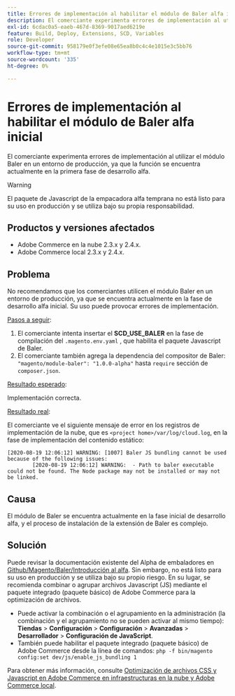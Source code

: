 ```yaml
---
title: Errores de implementación al habilitar el módulo de Baler alfa inicial
description: El comerciante experimenta errores de implementación al utilizar el módulo Baler en un entorno de producción, ya que la función se encuentra actualmente en la primera fase de desarrollo alfa.
exl-id: 6cdac0a5-eaeb-467d-8369-9017aed6219e
feature: Build, Deploy, Extensions, SCD, Variables
role: Developer
source-git-commit: 958179e0f3efe08e65ea8b0c4c4e1015e3c5bb76
workflow-type: tm+mt
source-wordcount: '335'
ht-degree: 0%

---
```


# Errores de implementación al habilitar el módulo de Baler alfa inicial

El comerciante experimenta errores de implementación al utilizar el módulo Baler en un entorno de producción, ya que la función se encuentra actualmente en la primera fase de desarrollo alfa.

>[!WARNING]
>
>El paquete de Javascript de la empacadora alfa temprana no está listo para su uso en producción y se utiliza bajo su propia responsabilidad.

## Productos y versiones afectados

* Adobe Commerce en la nube 2.3.x y 2.4.x.
* Adobe Commerce local 2.3.x y 2.4.x.

## Problema

No recomendamos que los comerciantes utilicen el módulo Baler en un entorno de producción, ya que se encuentra actualmente en la fase de desarrollo alfa inicial. Su uso puede provocar errores de implementación.

<u>Pasos a seguir</u>:

1. El comerciante intenta insertar el **SCD\_USE\_BALER** en la fase de compilación del `.magento.env.yaml` , que habilita el paquete Javascript de Baler.
1. El comerciante también agrega la dependencia del compositor de Baler: `"magento/module-baler": "1.0.0-alpha"` hasta `require` sección de `composer.json`.

<u>Resultado esperado</u>:

Implementación correcta.

<u>Resultado real</u>:

El comerciante ve el siguiente mensaje de error en los registros de implementación de la nube, que es `<project home>/var/log/cloud.log`, en la fase de implementación del contenido estático:

```
[2020-08-19 12:06:12] WARNING: [1007] Baler JS bundling cannot be used because of the following issues:
        [2020-08-19 12:06:12] WARNING:  - Path to baler executable could not be found. The Node package may not be installed or may not be linked.
```

## Causa

El módulo de Baler se encuentra actualmente en la fase inicial de desarrollo alfa, y el proceso de instalación de la extensión de Baler es complejo.

## Solución

Puede revisar la documentación existente del Alpha de embaladores en [Github/Magento/Baler/Introducción al alfa](https://github.com/magento/baler/blob/master/docs/ALPHA.md). Sin embargo, no está listo para su uso en producción y se utiliza bajo su propio riesgo. En su lugar, se recomienda combinar o agrupar archivos Javascript (JS) mediante el paquete integrado (paquete básico) de Adobe Commerce para la optimización de archivos.

* Puede activar la combinación o el agrupamiento en la administración (la combinación y el agrupamiento no se pueden activar al mismo tiempo): **Tiendas** > **Configuración** > **Configuración** > **Avanzadas** > **Desarrollador** > **Configuración de JavaScript**.
* También puede habilitar el paquete integrado (paquete básico) de Adobe Commerce desde la línea de comandos: `php -f bin/magento config:set dev/js/enable_js_bundling 1`

Para obtener más información, consulte [Optimización de archivos CSS y Javascript en Adobe Commerce en infraestructuras en la nube y Adobe Commerce local](https://support.magento.com/hc/en-us/articles/360044482152).
